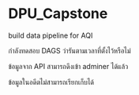 # DPU_Capstone
build data pipeline for AQI

กำลังทดสอบ DAGS ว่ารันตามเวลาที่ตั้งไว้หรือไม่

ข้อมูลจาก API สามารถดึงเข้า adminer ได้แล้ว

ข้อมูลในอดีตไม่สามารถเรียกเก็บได้
